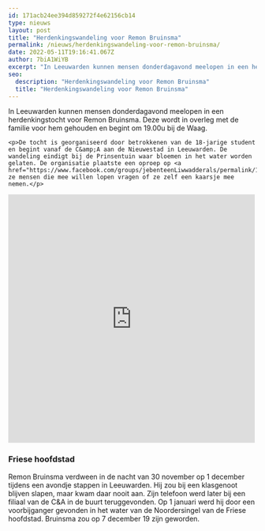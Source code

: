 ```yaml
---
id: 171acb24ee394d859272f4e62156cb14
type: nieuws
layout: post
title: "Herdenkingswandeling voor Remon Bruinsma"
permalink: /nieuws/herdenkingswandeling-voor-remon-bruinsma/
date: 2022-05-11T19:16:41.067Z
author: 7biA1WiYB
excerpt: "In Leeuwarden kunnen mensen donderdagavond meelopen in een herdenkingstocht voor Remon Bruinsma. Deze wordt in overleg met de familie voor hem gehouden en begint om 19.00u bij de Waag.  "
seo:
  description: "Herdenkingswandeling voor Remon Bruinsma"
  title: "Herdenkingswandeling voor Remon Bruinsma"
---
```

In Leeuwarden kunnen mensen donderdagavond meelopen in een herdenkingstocht voor Remon Bruinsma. Deze wordt in overleg met de familie voor hem gehouden en begint om 19.00u bij de Waag.  

    <p>De tocht is georganiseerd door betrokkenen van de 18-jarige student en begint vanaf de C&amp;A aan de Nieuwestad in Leeuwarden. De wandeling eindigt bij de Prinsentuin waar bloemen in het water worden gelaten. De organisatie plaatste een oproep op <a href="https://www.facebook.com/groups/jebenteenLiwwadderals/permalink/1807872875953687/">Facebook</a> waarin ze mensen die mee willen lopen vragen of ze zelf een kaarsje mee nemen.</p>
<p><iframe allowtransparency="true" frameborder="0" height="503" scrolling="no" src="https://www.facebook.com/plugins/post.php?href=https%3A%2F%2Fwww.facebook.com%2Fboelie.beer.9%2Fposts%2F2068946353337704&amp;width=500" width="500"></iframe></p>
<h3>Friese hoofdstad</h3>
<p>Remon Bruinsma verdween in de nacht van 30 november op 1 december tijdens een avondje stappen in Leeuwarden. Hij zou bij een klasgenoot blijven slapen, maar kwam daar nooit aan. Zijn telefoon werd later bij een filiaal van de C&amp;A in de buurt teruggevonden. Op 1 januari werd hij door een voorbijganger gevonden in het water van de Noordersingel van de Friese hoofdstad. Bruinsma zou op 7 december 19 zijn geworden. </p>  
